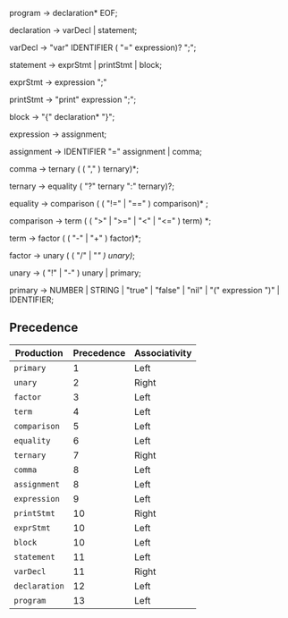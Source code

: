 program -> declaration* EOF;

declaration -> varDecl | statement;

varDecl -> "var" IDENTIFIER ( "=" expression)? ";";

statement -> exprStmt | printStmt | block;

exprStmt -> expression ";"

printStmt -> "print" expression ";";

block -> "{" declaration* "}";

expression -> assignment;

assignment -> IDENTIFIER "=" assignment | comma;

comma -> ternary ( ( "," ) ternary)*;

ternary -> equality ( "?" ternary ":" ternary)?;

equality -> comparison ( ( "!=" | "==" ) comparison)* ;

comparison -> term ( ( ">" | ">=" | "<" | "<=" ) term) *;

term -> factor ( ( "-" | "+" ) factor)*;

factor -> unary ( ( "/" | "*" ) unary)*;

unary -> ( "!" | "-" ) unary | primary;

primary -> NUMBER | STRING | "true" | "false" | "nil" | "(" expression ")" | IDENTIFIER;


## Precedence
| Production           | Precedence | Associativity |
|----------------------|------------|--------------|
| `primary`        | 1          | Left         |
| `unary`        | 2          | Right         |
| `factor`           | 3          | Left        |
| `term`        | 4          | Left        |
| `comparison`        | 5          | Left        |
| `equality`        | 6          | Left        |
| `ternary`        | 7          | Right        |
| `comma`        | 8          | Left        |
| `assignment`        | 8          | Left        |
| `expression`        | 9          | Left        |
| `printStmt`        | 10          | Right        |
| `exprStmt`        | 10          | Left        |
| `block`        | 10          | Left        |
| `statement`        | 11          | Left        |
| `varDecl`        | 11          | Right        |
| `declaration`        | 12          | Left        |
| `program`        | 13          | Left        |
